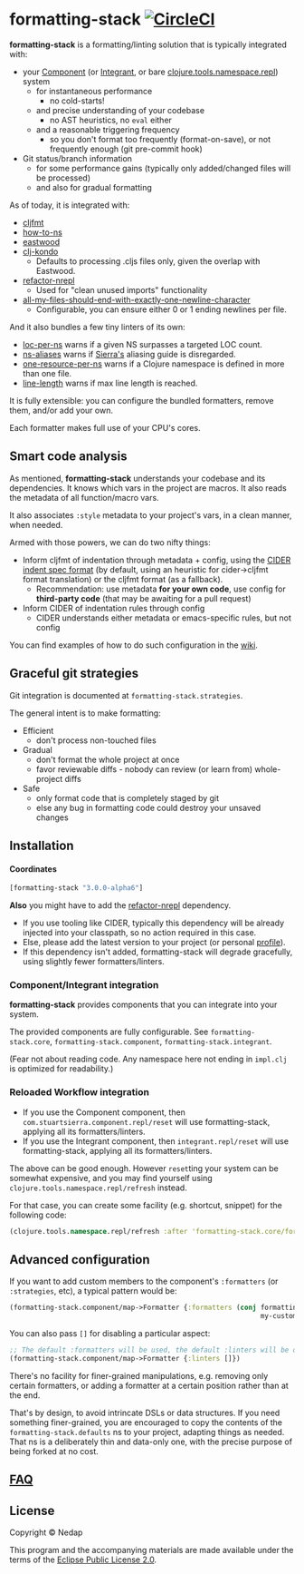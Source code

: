 # formatting-stack [![CircleCI](https://circleci.com/gh/nedap/formatting-stack.svg?style=svg&circle-token=581a4a0fa4b19f0ac5c7d90d494c9df0c34cee68)](https://circleci.com/gh/nedap/formatting-stack)

**formatting-stack** is a formatting/linting solution that is typically integrated with:

* your [Component](https://github.com/stuartsierra/component) (or [Integrant](https://github.com/weavejester/integrant), or bare [clojure.tools.namespace.repl](https://github.com/clojure/tools.namespace)) system
  * for instantaneous performance
    * no cold-starts!
  * and precise understanding of your codebase
    * no AST heuristics, no `eval` either
  * and a reasonable triggering frequency
    * so you don't format too frequently (format-on-save), or not frequently enough (git pre-commit hook)
* Git status/branch information
  * for some performance gains (typically only added/changed files will be processed)
  * and also for gradual formatting

As of today, it is integrated with:

  * [cljfmt](https://github.com/weavejester/cljfmt)
  * [how-to-ns](https://github.com/gfredericks/how-to-ns)
  * [eastwood](https://github.com/jonase/eastwood)
  * [clj-kondo](https://github.com/borkdude/clj-kondo)
    * Defaults to processing .cljs files only, given the overlap with Eastwood.
  * [refactor-nrepl](https://github.com/clojure-emacs/refactor-nrepl)
    * Used for "clean unused imports" functionality
  * [all-my-files-should-end-with-exactly-one-newline-character](https://github.com/gfredericks/lein-all-my-files-should-end-with-exactly-one-newline-character)
    * Configurable, you can ensure either 0 or 1 ending newlines per file.

And it also bundles a few tiny linters of its own:

  * [loc-per-ns](https://github.com/nedap/formatting-stack/blob/debdab8129dae7779d390216490625a3264c9d2c/src/formatting_stack/linters/loc_per_ns.clj) warns if a given NS surpasses a targeted LOC count.
  * [ns-aliases](https://github.com/nedap/formatting-stack/blob/debdab8129dae7779d390216490625a3264c9d2c/src/formatting_stack/linters/ns_aliases.clj) warns if [Sierra's](https://stuartsierra.com/2015/05/10/clojure-namespace-aliases) aliasing guide is disregarded.
  * [one-resource-per-ns](https://github.com/nedap/formatting-stack/blob/master/src/formatting_stack/linters/one_resource_per_ns.clj) warns if a Clojure namespace is defined in more than one file.
  * [line-length](https://github.com/nedap/formatting-stack/blob/f1cf4206399a77a83fde4140095d4c59c10b1605/src/formatting_stack/linters/line_length.clj) warns if max line length is reached.

It is fully extensible: you can configure the bundled formatters, remove them, and/or add your own.

Each formatter makes full use of your CPU's cores.

## Smart code analysis

As mentioned, **formatting-stack** understands your codebase and its dependencies.
It knows which vars in the project are macros. It also reads the metadata of all function/macro vars.

It also associates `:style` metadata to your project's vars, in a clean manner, when needed.

Armed with those powers, we can do two nifty things:

* Inform cljfmt of indentation through metadata + config, using the [CIDER indent spec format](https://cider.readthedocs.io/en/latest/indent_spec/)
(by default, using an heuristic for cider->cljfmt format translation) or the cljfmt format (as a fallback).
  * Recommendation: use metadata **for your own code**, use config for **third-party code** (that may be awaiting for a pull request)
* Inform CIDER of indentation rules through config
  * CIDER understands either metadata or emacs-specific rules, but not config

You can find examples of how to do such configuration in the [wiki](https://github.com/nedap/formatting-stack/wiki/Indentation-examples).

## Graceful git strategies

Git integration is documented at `formatting-stack.strategies`.

The general intent is to make formatting:

* Efficient
  * don't process non-touched files
* Gradual
  * don't format the whole project at once
  * favor reviewable diffs - nobody can review (or learn from) whole-project diffs
* Safe
  * only format code that is completely staged by git
  * else any bug in formatting code could destroy your unsaved changes

## Installation

#### Coordinates

```clojure
[formatting-stack "3.0.0-alpha6"]
```

**Also** you might have to add the [refactor-nrepl](https://github.com/clojure-emacs/refactor-nrepl) dependency.
  * If you use tooling like CIDER, typically this dependency will be already injected into your classpath, so no action required in this case.
  * Else, please add the latest version to your project (or personal [profile](https://github.com/technomancy/leiningen/blob/072dcd62dea0ea46413cf938878e2d31b76357c9/doc/PROFILES.md)).
  * If this dependency isn't added, formatting-stack will degrade gracefully, using slightly fewer formatters/linters.

### Component/Integrant integration

**formatting-stack** provides components that you can integrate into your system.

The provided components are fully configurable. See `formatting-stack.core`, `formatting-stack.component`, `formatting-stack.integrant`.

(Fear not about reading code. Any namespace here not ending in `impl.clj` is optimized for readability.)

### Reloaded Workflow integration

* If you use the Component component, then `com.stuartsierra.component.repl/reset` will use formatting-stack, applying all its formatters/linters.
* If you use the Integrant component, then `integrant.repl/reset` will use formatting-stack, applying all its formatters/linters.

The above can be good enough. However `reset`ting your system can be somewhat expensive,
and you may find yourself using `clojure.tools.namespace.repl/refresh` instead.

For that case, you can create some facility (e.g. shortcut, snippet) for the following code:

```clojure
(clojure.tools.namespace.repl/refresh :after 'formatting-stack.core/format!)
```

## Advanced configuration

If you want to add custom members to the component's `:formatters` (or `:strategies`, etc), a typical pattern would be:

```clojure
(formatting-stack.component/map->Formatter {:formatters (conj formatting-stack.defaults/default-formatters
                                                              my-custom-formatter)})
```

You can also pass `[]` for disabling a particular aspect:

```clojure
;; The default :formatters will be used, the default :linters will be omitted:
(formatting-stack.component/map->Formatter {:linters []})
```

There's no facility for finer-grained manipulations, e.g. removing only certain formatters, or adding a formatter at a certain position rather than at the end.

That's by design, to avoid intrincate DSLs or data structures.
If you need something finer-grained, you are encouraged to copy the contents of the `formatting-stack.defaults` ns to your project, adapting things as needed.
That ns is a deliberately thin and data-only one, with the precise purpose of being forked at no cost.

## [FAQ](https://github.com/nedap/formatting-stack/wiki/FAQ)

## License

Copyright © Nedap

This program and the accompanying materials are made available under the terms of the [Eclipse Public License 2.0](https://www.eclipse.org/legal/epl-2.0).
